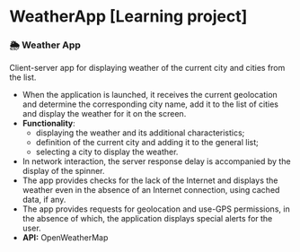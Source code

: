 # WeatherApp [Learning project]
### :sun_behind_rain_cloud: Weather App
Client-server app for displaying weather of the current city and cities from the list.
* When the application is launched, it receives the current geolocation and determine the corresponding city name, add it to the list of cities and display the weather for it on the screen.
* **Functionality**:
   * displaying the weather and its additional characteristics;
   * definition of the current city and adding it to the general list;
   * selecting a city to display the weather.
* In network interaction, the server response delay is accompanied by the display of the spinner. 
* The app provides checks for the lack of the Internet and displays the weather even in the absence of an Internet connection, using cached data, if any.
* The app provides requests for geolocation and use-GPS permissions, in the absence of which, the application displays special alerts for the user.
* **API:** OpenWeatherMap
